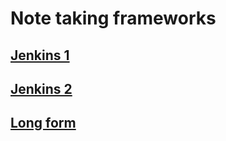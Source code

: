 # Note taking frameworks

## [Jenkins 1](https://github.com/bleeng089/note_framework/blob/main/Jira/)

## [Jenkins 2](https://github.com/bleeng089/note_framework/blob/main/Jira2/)

## [Long form](https://github.com/bleeng089/note_framework/blob/main/)

